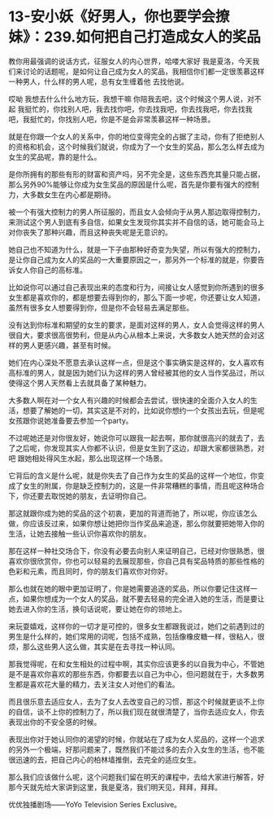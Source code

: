 # 13-安小妖《好男人，你也要学会撩妹》：239.如何把自己打造成女人的奖品

教你用最强调的说话方式，征服女人的内心世界，哈喽大家好 我是夏洛，今天我们来讨论的话题呢，是如何让自己成为女人的奖品，我相信你们都一定很羡慕这样一种男人，什么样的男人呢，总有女生缠着他 去找他说。

哎呦 我想去什么什么地方玩，我想干嘛 你陪我去吧，这个时候这个男人说，对不起 我挺忙的，你找别人吧，我去找你吧，你去找我吧，你去找我吧，你去找我吧，我挺忙的，你找别人吧，你是不是会非常羡慕这样一种场景。

就是在你跟一个女人的关系中，你的地位变得完全的占据了主动，你有了拒绝别人的资格和机会，这个时候我们就说，你成为了一个女生的奖品，那么怎么样去成为女生的奖品呢，靠的是什么。

是你所拥有的那些有形的财富和资产吗，另不完全是，这些东西充其量只能占据，那么另外90%能够让你成为女生奖品的原因是什么呢，首先是你要有强大的控制力，大多数女生在内心都是期待。

被一个有强大控制力的男人所征服的，而且女人会倾向于从男人那边取得控制力，来测试这个男人到底有多自信，如果女生发现你其实并不自信的话，她可能会马上对你丧失了那种兴趣，而且这种丧失呢是无意识的。

她自己也不知道为什么，就是一下子由那种好奇变为失望，所以有强大的控制力，是让你自己成为女人的奖品的一大重要原因之一，那另外一个标准的就是，你要告诉女人你自己的高标准。

比如说你可以通过自己表现出来的态度和行为，间接让女人感觉到你所遇到的很多女生都是喜欢你的，都是想要去得到你的，那么下面一步呢，你还要让女人知道，虽然有很多女人想要得到你，但是你不会轻易去满足那些。

没有达到你标准和期望的女生的要求，是面对这样的男人，女人会觉得这样的男人很自大，要求很高很势利，但是从内心从根本上来说，大多数女人她天然的会对这样的男人更感兴趣，甚至有时候。

她们在内心深处不愿意去承认这样一点，但是这个事实确实是这样的，女人喜欢有高标准的男人，就是因为她们认为这样的男人曾经被其他的女人当作奖品过，所以使得这个男人天然看上去就具备了某种魅力。

大多数人啊在对一个女人有兴趣的时候都会去尝试，很快速的全面介入女人的生活，想要了解她的一切，其实这是不对的，比如说你想约一个女孩出去玩，但是呢女孩跟你说她准备要去参加一个party。

不过呢她还是对你很友好，她说你可以跟我一起去啊，那你就很高兴的就去了，去了之后呢，你发现其实人你都不认识，但是女生到了这边，却跟大家都很熟悉，对吧 跟她相处得风生水起，那么出现这样一个场景。

它背后的含义是什么呢，就是你失去了自己作为女生的奖品的这样一个地位，你变成了女生的附属，你是缺乏控制力的，这是一件非常糟糕的事情，而且呢这种场合下，你还要去取悦她的朋友，去证明你自己。

那这就跟你成为她的奖品的这个初衷，更加的背道而驰了，所以呢，你应该怎么做，你应该反过来，如果你想让她把你当作奖品来追逐，那么你就要把她带入你的生活，让她去接触一些认识你喜欢你的朋友。

那在这样一种社交场合下，你没有必要去向别人来证明自己，已经对你很熟悉，很喜欢你很欣赏你，你也可以轻易的去展现那些，你自己具有奖品特质的那些性格的色彩和元素，而且同时，你的朋友们喜欢你对你好。

那么也就在她的眼中更加证明了，你是她需要追逐的奖品，所以你要记住这样一点，如果你想成为一个女人的奖品，就不要去轻易的完全进入她的生活，而是要让她去进入你的生活，换句话说呢，要让她在你的领地上。

来玩耍嬉戏，这样你的一切才是可控的，很多女生都跟我说过，她们之前遇到过的男生是什么样的，她们常用的词呢，包括不成熟，包括像橡皮糖一样，很粘人，很烦，那么这些男人这么做，其实是在去寻找一种认同。

那我觉得呢，在和女生相处的过程中啊，其实你应该更多的以自我为中心，不管她是不是喜欢你喜欢的那些东西，你都要去以自己为中心，但问题就在于，大多数男生都是喜欢花大量的精力，去关注女人对他们的看法。

而且很乐意去适应女人，去为了女人去改变自己的习惯，那这个时候就更谈不上你的自信，谈不上你的控制力了，所以我们现在就很清楚了，当你去适应女人，你去表现出你的不安全感的时候。

表现出你对于她认同你的渴望的时候，你就站在了成为女人奖品的，这样一个追求的另外一个极端，好那问题来了，既然我们不能过多的去介入女生的生活，也不能很迅速的去，把自己内心的柏林墙推倒，去完全的适应女生。

那么我们应该做什么呢，这个问题我们留在明天的课程中，去给大家进行解答，好那今天就先给大家讲到这里，我是夏洛，我们明天见，拜拜，拜拜。

优优独播剧场——YoYo Television Series Exclusive。
